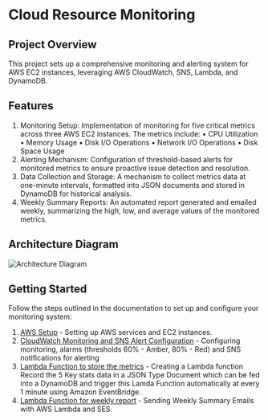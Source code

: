 # Cloud Resource Monitoring

## Project Overview

This project sets up a comprehensive monitoring and alerting system for AWS EC2 instances, leveraging AWS CloudWatch, SNS, Lambda, and DynamoDB. 

## Features

1.	Monitoring Setup: Implementation of monitoring for five critical metrics across three AWS EC2 instances. The metrics include:
   •	CPU Utilization
   •	Memory Usage
   •	Disk I/O Operations
   •	Network I/O Operations
   •	Disk Space Usage
2.	Alerting Mechanism: Configuration of threshold-based alerts for monitored metrics to ensure proactive issue detection and resolution.
3.	Data Collection and Storage: A mechanism to collect metrics data at one-minute intervals, formatted into JSON documents and stored in DynamoDB for historical analysis.
4.	Weekly Summary Reports: An automated report generated and emailed weekly, summarizing the high, low, and average values of the monitored metrics.

## Architecture Diagram
![Architecture Diagram](https://github.com/KBola98/aws-cloud-monitoring/assets/52285719/0ee1a56f-da4b-4ee7-a976-3edda8d2e06c)





## Getting Started

Follow the steps outlined in the documentation to set up and configure your monitoring system:

1. [AWS Setup](docs/aws-setup.md) - Setting up AWS services and EC2 instances.
2. [CloudWatch Monitoring and SNS Alert Configuration](docs/cloudwatch-sns-setup.md) - Configuring monitoring, alarms (thresholds 60% - Amber, 80% - Red) and SNS notifications for alerting 
3. [Lambda Function to store the metrics](docs/lambda-function.md) - Creating a Lambda function Record the 5 Key stats data in a JSON Type Document which can be fed into a DynamoDB and trigger this Lamda Function automatically at every 1 minute using Amazon EventBridge.
4. [Lambda Function for weekly report](docs/Weekly-report.md) -  Sending Weekly Summary Emails with AWS Lambda and SES.


